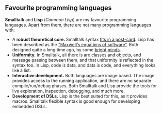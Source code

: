 ## Favourite programming languages

**Smalltalk** and **Lisp** (*Common Lisp*) are my favourite programming languages. Apart from them, there are not many programming languages with:

* A **robust theoretical core.** Smalltalk syntax [fits in a post-card](https://medium.com/@richardeng/syntax-on-a-post-card-cb6d85fabf88). Lisp has been described as the ["Maxwell's equations of software"](http://www.michaelnielsen.org/ddi/lisp-as-the-maxwells-equations-of-software/). Both designed quite a long time ago, by some [bright](https://en.wikipedia.org/wiki/Alan_Kay) [minds](https://en.wikipedia.org/wiki/Richard_P._Gabriel).
* **Uniformity.** In Smalltalk, all there is are classes and objects, and message passing between them; and that uniformity is reflected in the syntax too. In Lisp, code is data, and data is code, and everything looks like a list.
* **Interactive development.** Both languages are image based. The image provides access to the running application, and there are no separate compile/run/debug phases. Both Smalltalk and Lisp provide the tools for live exploration, inspection, debugging, and much more.
* **Development of DSLs.** Lisp is the best suited for this, as it provides macros. Smalltalk flexible syntax is good enough for developing embedded DSLs.
